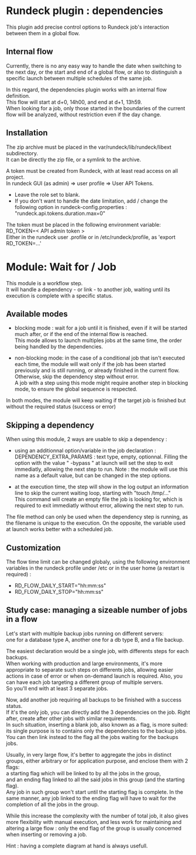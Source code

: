 Rundeck plugin : dependencies
======

This plugin add precise control options to Rundeck job's interaction between them
in a global flow. 


Internal flow
------
Currently, there is no any easy way to handle the date when switching to the next 
day, or the start and end of a global flow, or also to distinguish a specific 
launch between multiple schedules of the same job.

In this regard, the dependencies plugin works with an internal flow definition.  
This flow will start at d+0, 14h00, and end at d+1, 13h59.  
When looking for a job, only those started in the boundaries of the current flow
will be analyzed, without restriction even if the day change.


Installation
------
The zip archive must be placed in the var/rundeck/lib/rundeck/libext subdirectory.  
It can be directly the zip file, or a symlink to the archive.

A token must be created from Rundeck, with at least read access on all project.  
In rundeck GUI (as admin) => user profile => User API Tokens.  
- Leave the role set to blank.
- If you don't want to handle the date limitation, add / change the following option
in rundeck-config.properties : "rundeck.api.tokens.duration.max=0" 

The token must be placed in the following environment variable:  
RD_TOKEN=< API admin token >  
Either in the rundeck user .profile  or in /etc/rundeck/profile, as 'export RD_TOKEN=...'


Module: Wait for / Job
======
This module is a workflow step.  
It will handle a dependency - or link - to another job, waiting until its execution is 
complete with a specific status.


Available modes 
------
* blocking mode : wait for a job until it is finished, even if it will be started 
much after, or if the end of the internal flow is reached.  
This mode allows to launch multiples jobs at the same time, the order being handled 
by the dependencies.  

* non-blocking mode: in the case of a conditional job that isn't executed each 
time, the module will wait only if the job has been started previously and is still 
running, or already finished in the current flow.  
Otherwise, skip the dependency step without error.  
A job with a step using this mode might require another step in blocking mode, 
to ensure the global sequence is respected.

In both modes, the module will keep waiting if the target job is finished but 
without the required status (success or error)


Skipping a dependency
------
When using this module, 2 ways are usable to skip a dependency :  

* using an additionnal option/variable in the job declaration :  
DEPENDENCY_EXTRA_PARAMS : text type, empty, optionnal.
Filling the option with the value " -bypass " at launch will set the step to exit 
immediatly, allowing the next step to run.
Note : the  module will use this name as a default value, but can be changed in the 
step options.

* at the execution time, the step will show in the log output an information line to 
skip the current waiting loop, starting with "touch /tmp/..."  
This command will create an empty file the job is looking for, which is required to 
exit immediatly without error, allowing the next step to run.  

The file method can only be used when the dependency step is running, as the filename
is unique to the execution. On the opposite, the variable used at launch works better 
with a scheduled job.


Customization
------
The flow time limit can be changed globaly, using the following environment variables 
in the rundeck profile under /etc or in the user home (a restart is required) :
- RD_FLOW_DAILY_START="hh:mm:ss"
- RD_FLOW_DAILY_STOP="hh:mm:ss"


 Study case: managing a sizeable number of jobs in a flow
------
Let's start with multiple backup jobs running on different servers:  
one for a database type A, another one for a db type B, and a file backup.

The easiest declaration would be a single job, with differents steps for each 
backups.  
When working with production and large environments, it's more appropriate
to separate such steps on differents jobs, allowing easier actions in case of 
error or when on-demand launch is required. 
Also, you can have each job targeting a different group of multiple servers.  
So you'll end with at least 3 separate jobs.

Now, add another job requiring all backups to be finished with a success status.  
If it's the only job, you can directly add the 3 dependencies on the job. 
Right after, create after other jobs with similar requirements.  
In such situation, inserting a blank job, also known as a flag, is more suited:  
its single purpose is to contains only the dependencies to the backup jobs.  
You can then link  instead to the flag all the jobs waiting for the backups jobs.

Usually, in very large flow, it's better to aggregate the jobs in distinct groups, 
either arbitrary or for application purpose, and enclose them with 2 flags:   
a starting flag which will be linked to by all the jobs in the group,  
and an ending flag linked to all the said jobs in this group (and the starting flag).  
Any job in such group won't start until the starting flag is complete. In the same 
manner, any job linked to the ending flag will have to wait for the completion of 
all the jobs in the group.

While this increase the complexity with the number of total job, it also gives 
more flexibility with manual execution, and less work for maintaining and altering 
a large flow : only the end flag of the group is usually concerned when inserting 
or removing a job.

Hint : having a complete diagram at hand is always usefull.
